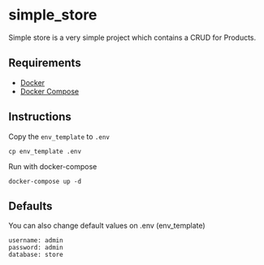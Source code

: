 # simple_store
Simple store is a very simple project which contains a CRUD for Products.

## Requirements
- [Docker](https://docs.docker.com/install/linux/docker-ce/ubuntu/)
- [Docker Compose](https://docs.docker.com/compose/install/)

## Instructions
Copy the `env_template` to `.env`
```
cp env_template .env
```
Run with docker-compose
```
docker-compose up -d
```
## Defaults
You can also change default values on .env (env_template)
```
username: admin
password: admin
database: store
```
